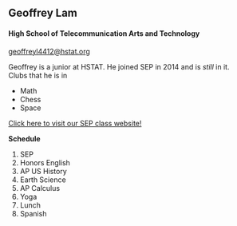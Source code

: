 ## Geoffrey Lam  
#### High School of Telecommunication Arts and Technology  
geoffreyl4412@hstat.org  

Geoffrey is a junior at HSTAT. He joined SEP in 2014 and is _still_ in it.  
Clubs that he is in  
* Math  
* Chess  
* Space  

[Click here to visit our SEP class website!](https://sites.google.com/a/hstat.org/11sep1617/)  

**Schedule**  
1. SEP  
2. Honors English  
3. AP US History  
4. Earth Science  
5. AP Calculus  
6. Yoga  
7. Lunch  
8. Spanish  